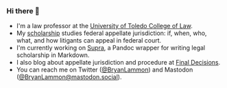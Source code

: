 <link rel="me" href="https://mastodon.social/@BryanLammon">

### Hi there 👋

- I'm a law professor at the [University of Toledo College of Law](https://www.utoledo.edu/law/faculty/fulltime/lammon.html).
- My [scholarship](https://papers.ssrn.com/sol3/cf_dev/AbsByAuth.cfm?per_id=883907) studies federal appellate jurisdiction: if, when, who, what, and how litigants can appeal in federal court.
- I'm currently working on [Supra](https://github.com/bryanlammon/supra), a Pandoc wrapper for writing legal scholarship in Markdown.
- I also blog about appellate jurisdiction and procedure at [Final Decisions](https://finaldecisions.org).
- You can reach me on Twitter ([@BryanLammon](https://twitter.com/BryanLammon)) and Mastodon ([@BryanLammon@mastodon.social](https://mastodon.social/@BryanLammon)).

<!--
**bryanlammon/bryanlammon** is a ✨ _special_ ✨ repository because its `README.md` (this file) appears on your GitHub profile.

Here are some ideas to get you started:

- 🔭 I’m currently working on ...
- 🌱 I’m currently learning ...
- 👯 I’m looking to collaborate on ...
- 🤔 I’m looking for help with ...
- 💬 Ask me about ...
- 📫 How to reach me: ...
- 😄 Pronouns: ...
- ⚡ Fun fact: ...
-->
